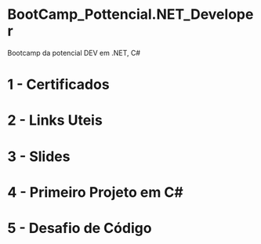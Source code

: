 # BootCamp_Pottencial.NET_Developer
Bootcamp da potencial DEV em .NET, C#



# 1 - Certificados 

# 2 - Links Uteis 

# 3 - Slides

# 4 - Primeiro Projeto em C#

# 5 - Desafio de Código 



